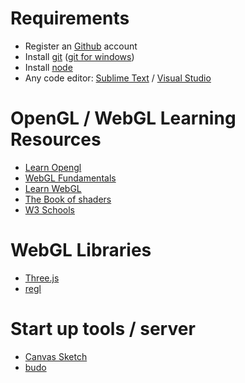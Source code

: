 # Requirements
- Register an [Github](https://www.github.com) account
- Install [git](https://git-scm.com/) ([git for windows](https://gitforwindows.org))
- Install [node](https://nodejs.org/en/)
- Any code editor: [Sublime Text](https://www.sublimetext.com/3) / [Visual Studio](https://visualstudio.microsoft.com/)



# OpenGL / WebGL Learning Resources
- [Learn Opengl](https://learnopengl.com)
- [WebGL Fundamentals](https://webglfundamentals.org)
- [Learn WebGL](http://learnwebgl.brown37.net/)
- [The Book of shaders](https://thebookofshaders.com)
- [W3 Schools](https://www.w3schools.com/js/default.asp)


# WebGL Libraries
- [Three.js](https://threejs.org)
- [regl](https://github.com/regl-project/regl)


# Start up tools / server 
- [Canvas Sketch](https://github.com/mattdesl/canvas-sketch)
- [budo](https://github.com/mattdesl/budo)